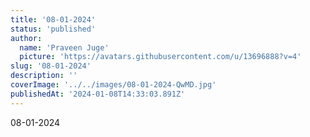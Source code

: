 ```yaml
---
title: '08-01-2024'
status: 'published'
author:
  name: 'Praveen Juge'
  picture: 'https://avatars.githubusercontent.com/u/13696888?v=4'
slug: '08-01-2024'
description: ''
coverImage: '../../images/08-01-2024-QwMD.jpg'
publishedAt: '2024-01-08T14:33:03.891Z'
---
```


08-01-2024
